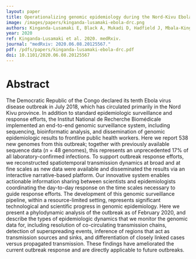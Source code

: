 ```yaml
---
layout: paper
title: Operationalizing genomic epidemiology during the Nord-Kivu Ebola outbreak, Democratic Republic of the Congo
image: /images/papers/kinganda-lusamaki-ebola-drc.png
authors: Kinganda-Lusamaki E, Black A, Mukadi D, Hadfield J, Mbala-Kingebeni P, Pratt C, Aziza A, Diagne M, White B, Bisento N, Nsunda B, Akonga M, Faye M, Faye O, Edidi-Atani F, Matondo M, Mambu F, Bulabula J, Di Paola N, Palacios G, Delaporte E, Sall AA, Peeters M, Wiley M, Ahuka-Mundeke S, Bedford T, Muyembe-Tamfum J-J.
year: 2020
ref: Kinganda-Lusamaki et al. 2020. medRxiv.
journal: "medRxiv: 2020.06.08.20125567."
pdf: /pdfs/papers/kinganda-lusamaki-ebola-drc.pdf
doi: 10.1101/2020.06.08.20125567
---
```


# Abstract

The Democratic Republic of the Congo declared its tenth Ebola virus disease outbreak in July 2018, which has circulated primarily in the Nord Kivu province. In addition to standard epidemiologic surveillance and response efforts, the Institut National de Recherche Biomédicale implemented an end-to-end genomic surveillance system, including sequencing, bioinformatic analysis, and dissemination of genomic epidemiologic results to frontline public health workers. Here we report 538 new genomes from this outbreak; together with previously available sequence data (_n_ = 48 genomes), this represents an unprecedented 17% of all laboratory-confirmed infections. To support outbreak response efforts, we reconstructed spatiotemporal transmission dynamics at broad and at fine scales as new data were available and disseminated the results via an interactive narrative-based platform. Our innovative system enables actionable information sharing between scientists and epidemiologists coordinating the day-to-day response on the time scales necessary to guide response efforts. The development of this genomic surveillance pipeline, within a resource-limited setting, represents significant technological and scientific progress in genomic epidemiology. Here we present a phylodynamic analysis of the outbreak as of February 2020, and describe the types of epidemiologic dynamics that we monitor the genomic data for, including resolution of co-circulating transmission chains, detection of superspreading events, inference of regions that act as transmission sources and sinks, and differentiation of closely linked cases versus propagated transmission. These findings have ameliorated the current outbreak response and are directly applicable to future outbreaks.
